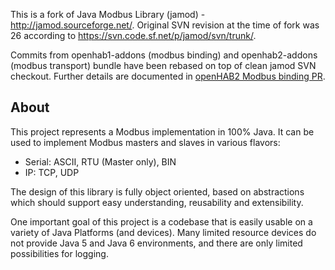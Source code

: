 This is a fork of Java Modbus Library (jamod) - http://jamod.sourceforge.net/. Original SVN revision at the time of fork was 26 according to https://svn.code.sf.net/p/jamod/svn/trunk/.

Commits from openhab1-addons (modbus binding) and openhab2-addons (modbus transport) bundle have been rebased on top of clean jamod SVN checkout. Further details are documented in [openHAB2 Modbus binding PR](https://github.com/openhab/openhab-addons/pull/2246#issuecomment-341983287).

## About

This project represents a Modbus implementation in 100% Java. It can be used to implement Modbus masters and slaves in various flavors:

- Serial: ASCII, RTU (Master only), BIN
- IP: TCP, UDP

The design of this library is fully object oriented, based on abstractions which should support easy understanding, reusability and extensibility.

One important goal of this project is a codebase that is easily usable on a variety of Java Platforms (and devices). Many limited resource devices do not provide Java 5 and Java 6 environments, and there are only limited possibilities for logging.
